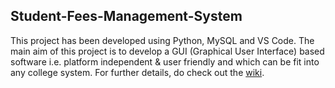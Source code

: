 ## Student-Fees-Management-System
This project has been developed using Python, MySQL and VS Code.
The main aim of this project is to develop a GUI (Graphical User Interface) based software i.e. platform independent & user friendly and which can be fit into any college system. 
For further details, do check out the [wiki](https://github.com/SDey08/Student-Fees-Management-System/wiki).
